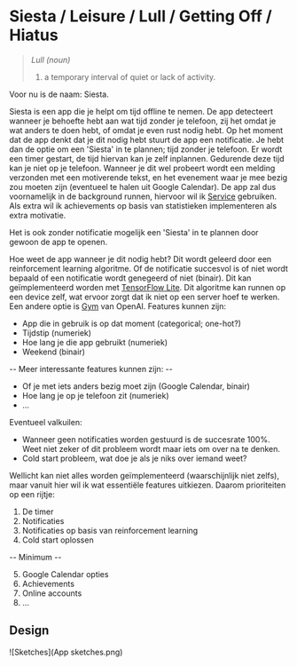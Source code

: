 # Siesta / Leisure / Lull / Getting Off / Hiatus #

> *Lull (noun)*
> 1. a temporary interval of quiet or lack of activity.

Voor nu is de naam: Siesta.

Siesta is een app die je helpt om tijd offline te nemen. De app detecteert wanneer je behoefte hebt aan wat tijd zonder je telefoon, zij het omdat je wat anders te doen hebt, of omdat je even rust nodig hebt. Op het moment dat de app denkt dat je dit nodig hebt stuurt de app een notificatie. Je hebt dan de optie om een 'Siesta' in te plannen; tijd zonder je telefoon. Er wordt een timer gestart, de tijd hiervan kan je zelf inplannen. Gedurende deze tijd kan je niet op je telefoon. Wanneer je dit wel probeert wordt een melding verzonden met een motiverende tekst, en het evenement waar je mee bezig zou moeten zijn (eventueel te halen uit Google Calendar). De app zal dus voornamelijk in de background runnen, hiervoor wil ik [Service](https://developer.android.com/guide/components/services.html) gebruiken.
Als extra wil ik achievements op basis van statistieken implementeren als extra motivatie.

Het is ook zonder notificatie mogelijk een 'Siesta' in te plannen door gewoon de app te openen. 


Hoe weet de app wanneer je dit nodig hebt?
Dit wordt geleerd door een reinforcement learning algoritme. Of de notificatie succesvol is of niet wordt bepaald of een notificatie wordt genegeerd of niet (binair). 
Dit kan geïmplementeerd worden met [TensorFlow Lite](https://medium.com/mindorks/android-tensorflow-lite-machine-learning-example-b06ca29226b6).  Dit algoritme kan runnen op een device zelf, wat ervoor zorgt dat ik niet op een server hoef te werken.
Een andere optie is [Gym](https://www.curiousily.com/posts/android-reinforcement-learning-environment/) van OpenAI.
Features kunnen zijn:
 * App die in gebruik is op dat moment (categorical; one-hot?)
 * Tijdstip (numeriek)
 * Hoe lang je die app gebruikt (numeriek)
 * Weekend (binair)
 
 -- Meer interessante features kunnen zijn: -- 
 
 * Of je met iets anders bezig moet zijn (Google Calendar, binair)
 * Hoe lang je op je telefoon zit (numeriek)
 * ...
 
 Eventueel valkuilen: 
 * Wanneer geen notificaties worden gestuurd is de succesrate 100%. Weet niet zeker of dit probleem wordt maar iets om over na te denken.
 * Cold start probleem, wat doe je als je niks over iemand weet?

Wellicht kan niet alles worden geïmplementeerd (waarschijnlijk niet zelfs), maar vanuit hier wil ik wat essentiële features uitkiezen.
Daarom prioriteiten op een rijtje:
 1. De timer
 2. Notificaties
 3. Notificaties op basis van reinforcement learning
 4. Cold start oplossen
 
 -- Minimum --
 
 5. Google Calendar opties
 6. Achievements
 7. Online accounts
 8. ...
 
 ## Design ##
![Sketches](App sketches.png)
